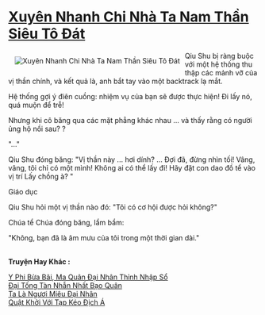 <a href="https://truyentiki.com/xuyen-nhanh-chi-nha-ta-nam-than-sieu-to-dat.30745/" title="Xuyên Nhanh Chi Nhà Ta Nam Thần Siêu Tô Đát"><h1>Xuyên Nhanh Chi Nhà Ta Nam Thần Siêu Tô Đát</h1></a><div style="display:table"><img align="right" style="float: left; padding: 10px;" src="https://truyentiki.com/a/img/str/src/30745.jpg" alt="Xuyên Nhanh Chi Nhà Ta Nam Thần Siêu Tô Đát">Qiu Shu bị ràng buộc với một hệ thống thu thập các mảnh vỡ của vị thần chính, và kết quả là, anh bắt tay vào một backtrack lạ mắt. <p></p> Hệ thống gợi ý điên cuồng: nhiệm vụ của bạn sẽ được thực hiện! Đi lấy nó, quá muộn để trễ! <p></p> Nhưng khi cô băng qua các mặt phẳng khác nhau ... và thấy rằng có người ủng hộ nồi sau? ? <p></p> "..." <p></p> Qiu Shu đóng băng: "Vị thần này ... hơi dính? ... Đợi đã, đừng nhìn tối! Vâng, vâng, tôi chỉ có một mình! Không ai có thể lấy đi! Hãy đặt con dao đồ tể vào vị trí Lấy chồng à? " <p></p> Giáo dục <p></p> Qiu Shu hỏi một vị thần nào đó: "Tôi có cơ hội được hỏi không?" <p></p> Chúa tể Chúa đóng băng, lẩm bẩm: <p></p> "Không, bạn đã là âm mưu của tôi trong một thời gian dài."</div><p><br><b>Truyện Hay Khác :</b></p><a href="https://truyentiki.com/y-phi-bua-bai-ma-quan-dai-nhan-thinh-nhap-so.30744/" alt="Y Phi Bừa Bãi, Ma Quân Đại Nhân Thỉnh Nhập Sổ">Y Phi Bừa Bãi, Ma Quân Đại Nhân Thỉnh Nhập Sổ</a><br/><a href="https://truyentiki.wordpress.com/2020/06/08/dai-tong-tan-nhan-nhat-bao-quan/" alt="Đại Tống Tàn Nhẫn Nhất Bạo Quân">Đại Tống Tàn Nhẫn Nhất Bạo Quân</a><br/><a href="https://github.com/nownovels/truyenhay/tree/master/truyenhay/30336/README.md" alt="Ta Là Ngươi Miêu Đại Nhân">Ta Là Ngươi Miêu Đại Nhân</a><br/><a href="https://github.com/nownovels/truyenhay/tree/master/truyenhay/30819/README.md" alt="Quật Khởi Với Tạp Kéo Địch Á">Quật Khởi Với Tạp Kéo Địch Á</a><br/>